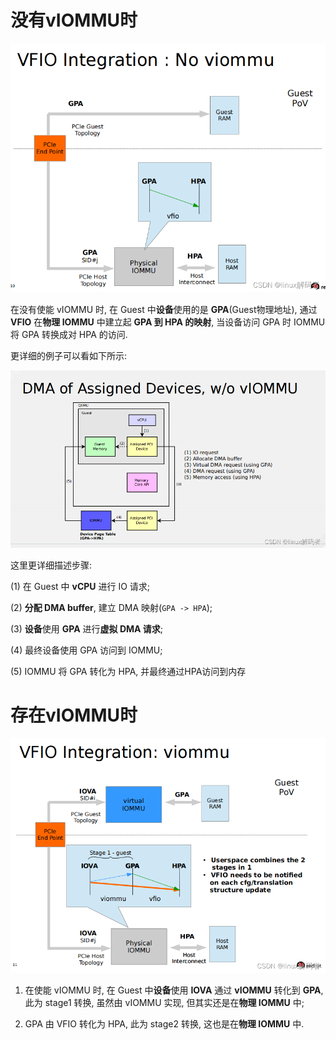 
# 没有vIOMMU时

![2022-08-16-21-57-02.png](./images/2022-08-16-21-57-02.png)

在没有使能 vIOMMU 时, 在 Guest 中**设备**使用的是 **GPA**(Guest物理地址), 通过 **VFIO** 在**物理 IOMMU** 中建立起 **GPA 到 HPA 的映射**, 当设备访问 GPA 时 IOMMU 将 GPA 转换成对 HPA 的访问.

更详细的例子可以看如下所示:

![2022-08-16-21-57-16.png](./images/2022-08-16-21-57-16.png)

这里更详细描述步骤:

(1) 在 Guest 中 **vCPU** 进行 IO 请求;

(2) **分配 DMA buffer**, 建立 DMA 映射(`GPA -> HPA`);

(3) **设备**使用 **GPA** 进行**虚拟 DMA 请求**;

(4) 最终设备使用 GPA 访问到 IOMMU;

(5) IOMMU 将 GPA 转化为 HPA, 并最终通过HPA访问到内存

# 存在vIOMMU时

![2022-08-16-21-57-30.png](./images/2022-08-16-21-57-30.png)

1. 在使能 vIOMMU 时, 在 Guest 中**设备**使用 **IOVA** 通过 **vIOMMU** 转化到 **GPA**, 此为 stage1 转换, 虽然由 vIOMMU 实现, 但其实还是在**物理 IOMMU** 中;

2. GPA 由 VFIO 转化为 HPA, 此为 stage2 转换, 这也是在**物理 IOMMU** 中.

